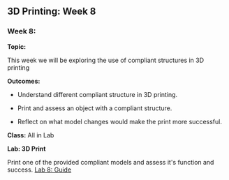 ## 3D Printing: Week 8

### Week 8:

**Topic:** 

This week we will be exploring the use of compliant structures in 3D printing

**Outcomes:** 

* Understand different compliant structure in 3D printing.

* Print and assess an object with a compliant structure.

* Reflect on what model changes would make the print more successful.

**Class:** All in Lab

**Lab: 3D Print** 

Print one of the provided compliant models and assess it's function and success. [Lab 8: Guide](https://github.com/smithrockmaker/ENGR102/blob/main/3DPrinters/LabGuides/3DLab8.md)
